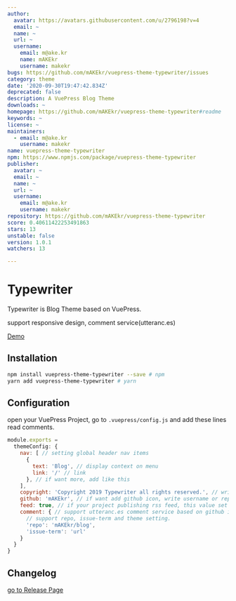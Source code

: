 ```yaml
---
author:
  avatar: https://avatars.githubusercontent.com/u/2796198?v=4
  email: ~
  name: ~
  url: ~
  username:
    email: m@ake.kr
    name: mAKEkr
    username: makekr
bugs: https://github.com/mAKEkr/vuepress-theme-typewriter/issues
category: theme
date: '2020-09-30T19:47:42.834Z'
deprecated: false
description: A VuePress Blog Theme
downloads: ~
homepage: https://github.com/mAKEkr/vuepress-theme-typewriter#readme
keywords: ~
license: ~
maintainers:
  - email: m@ake.kr
    username: makekr
name: vuepress-theme-typewriter
npm: https://www.npmjs.com/package/vuepress-theme-typewriter
publisher:
  avatar: ~
  email: ~
  name: ~
  url: ~
  username:
    email: m@ake.kr
    username: makekr
repository: https://github.com/mAKEkr/vuepress-theme-typewriter
score: 0.40611422253491863
stars: 13
unstable: false
version: 1.0.1
watchers: 13

---
```


# Typewriter
Typewriter is Blog Theme based on VuePress.

support responsive design, comment service(utteranc.es)

[Demo](https://ake.kr/)

## Installation

``` bash
npm install vuepress-theme-typewriter --save # npm
yarn add vuepress-theme-typewriter # yarn
```

## Configuration

open your VuePress Project, go to `.vuepress/config.js` and add these lines read comments.
``` javascript
module.exports =
  themeConfig: {
    nav: [ // setting global header nav items
      {
        text: 'Blog', // display context on menu
        link: '/' // link
      }, // if want more, add like this
    ],
    copyright: 'Copyright 2019 Typewriter all rights reserved.', // write copyright on layour footer.
    github: 'mAKEkr', // if want add github icon, write username or repository id(example, mAKEkr or mAKEkr/vuepress-theme-typewriter)
    feed: true, // if your project publishing rss feed, this value set to true. add links on footer.
    comment: { // support utteranc.es comment service based on github issue. if this value(comment) dosen't exists, theme is considered unavailable for comment service.
      // support repo, issue-term and theme setting.
      'repo': 'mAKEkr/blog', 
      'issue-term': 'url'
    }
  }
}

```

## Changelog
[go to Release Page](https://github.com/mAKEkr/vuepress-theme-typewriter/releases)
